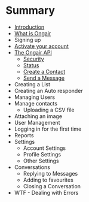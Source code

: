 # Summary

* [Introduction](README.md)
* [What is Ongair](chapter1.md)
* Signing up
* [Activate your account](activate_your_account.md)
* [The Ongair API](API_overview.md)
   * [Security](API_security.md)
   * [Status](API_status.md)
   * [Create a Contact](API_create_a_contact.md)
   * [Send a Message](API_send_a_message.md)
* Creating a List
* Creating an Auto responder
* Managing Users
* Manage contacts
   * Uploading a CSV file
* Attaching an image
* User Management
* Logging in for the first time
* Reports
* Settings
   * Account Settings
   * Profile Settings
   * Other Settings
* Conversations
   * Replying to Messages
   * Adding to favourites
   * Closing a Conversation
* WTF - Dealing with Errors

